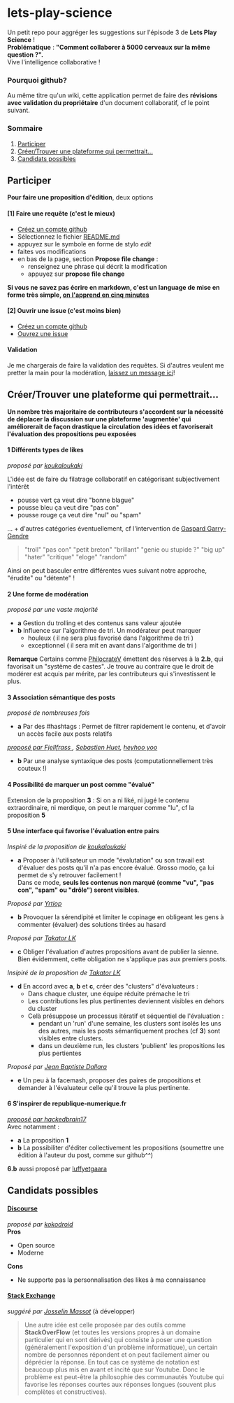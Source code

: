 # lets-play-science

Un petit repo pour aggréger les suggestions sur l'épisode 3 de **Lets Play Science** !  
**Problématique** :  **"Comment collaborer à 5000 cerveaux sur la même question ?".**  
Vive l'intelligence collaborative !  

### Pourquoi github?
Au même titre qu'un wiki, cette application permet de faire des **révisions avec validation du propriétaire** d'un document collaboratif, cf le point suivant.  

### Sommaire

1. [Participer](#participer)
2. [Créer/Trouver une plateforme qui permettrait...](#créertrouver-une-plateforme-qui-permettrait)
3. [Candidats possibles](#candidats-possibles)

## Participer
**Pour faire une proposition d'édition**, deux options
#### [1] Faire une requête (c'est le mieux)

- [Créez un compte github](https://github.com/join)
- Sélectionnez le fichier [README.md](README.md)
- appuyez sur le symbole en forme de stylo *edit*
- faites vos modifications
- en bas de la page, section **Propose file change** :
  - renseignez une phrase qui décrit la modification
  - appuyez sur **propose file change**

**Si vous ne savez pas écrire en markdown, c'est un language de mise en forme très simple, [on l'apprend en cinq minutes](http://www.remarq.io/articles/five-minutes-to-markdown-mastery/)**  

#### [2] Ouvrir une issue (c'est moins bien)
- [Créez un compte github](https://github.com/join)
- [Ouvrez une issue](https://github.com/sveinburne/lets-play-science/issues)

#### Validation
Je me chargerais de faire la validation des requêtes. Si d'autres veulent me pretter la main pour la modération, [laissez un message ici](https://github.com/sveinburne/lets-play-science/issues/1)!

## Créer/Trouver une plateforme qui permettrait...

**Un nombre très majoritaire de contributeurs s'accordent sur la nécessité de déplacer la discussion sur une plateforme 'augmentée' qui améliorerait de façon drastique la circulation des idées et favoriserait l'évaluation des propositions peu exposées**
#### **1** Différents types de likes
*proposé par  [koukaloukaki](https://www.youtube.com/user/koukaloukaki)*  

L'idée est de faire du filatrage collaboratif en catégorisant subjectivement l'intérêt

- pousse vert ça veut dire "bonne blague"
- pousse bleu ça veut dire "pas con"
- pousse rouge ça veut dire "nul" ou "spam"

... + d'autres catégories éventuellement, cf l'intervention de [Gaspard Garry-Gendre](https://www.youtube.com/channel/UCYEMyvlHvpJcYypXJZzF9zA)
> "troll" "pas con" "petit breton" "brillant" "genie ou stupide ?" "big up" "hater" "critique" "eloge" "random"

Ainsi on peut basculer entre différentes vues suivant notre approche, "érudite" ou "détente" !

#### **2** Une forme de modération
*proposé par une vaste majorité*  

- **a** Gestion du trolling et des contenus sans valeur ajoutée
- **b** Influence sur l'algorithme de tri. Un modérateur peut marquer
  - houleux ( il ne sera plus favorisé dans l'algorithme de tri )
  - exceptionnel ( il sera mit en avant dans l'algorithme de tri )

**Remarque** Certains comme [PhilocrateV](https://www.youtube.com/user/PhilocrateV) émettent des réserves à la **2.b**, qui favorisait un "système de castes". Je trouve au contraire que le droit de modérer est acquis par mérite, par les contributeurs qui s'investissent le plus.

#### **3** Association sémantique des posts
*proposé de nombreuses fois*
- **a** Par des #hashtags : Permet de filtrer rapidement le contenu, et d'avoir un accès facile aux posts relatifs

*[proposé par Fjellfrass ](https://www.youtube.com/user/Fjellfrass), [ Sebastien Huet](https://www.youtube.com/user/huetse), [heyhoo yoo](https://www.youtube.com/channel/UCfKFZIdjzeti_fbmDH4uIvg)*
- **b** Par une analyse syntaxique des posts (computationnellement très couteux !)

#### **4** Possibilité de marquer un post comme "évalué"
Extension de la proposition **3** :
Si on a ni liké, ni jugé le contenu extraordinaire, ni merdique, on peut le marquer comme "lu", cf la proposition **5**

#### **5** Une interface qui favorise l'évaluation entre pairs
*Inspiré de la proposition de [koukaloukaki](https://www.youtube.com/user/koukaloukaki)*  
- **a** Proposer à l'utilisateur un mode "évalutation" ou son travail est d'évaluer des posts qu'il n'a pas encore évalué. Grosso modo, ça lui permet de s'y retrouver facilement !  
Dans ce mode, **seuls les contenus non marqué (comme "vu", "pas con", "spam" ou "drôle") seront visibles**.  

*Proposé par [Yrtiop](https://www.youtube.com/user/Yrtiop)*
- **b** Provoquer la sérendipité et limiter le copinage en obligeant les gens à commenter (évaluer) des solutions tirées au hasard

*Proposé par [Takator LK](https://www.youtube.com/channel/UCKFNN9-FFfaN53BQc_ZF5Mw)*
- **c** Obliger l'évaluation d'autres propositions avant de publier la sienne. Bien évidemment, cette obligation ne s'applique pas aux premiers posts.

*Insipiré de la proposition de [Takator LK](https://www.youtube.com/channel/UCKFNN9-FFfaN53BQc_ZF5Mw)*
- **d** En accord avec **a**, **b** et **c**, créer des "clusters" d'évaluateurs :
  - Dans chaque cluster, une équipe réduite prémache le tri
  - Les contributions les plus pertinentes deviennent visibles en dehors du cluster
  - Celà présuppose un processus itératif et séquentiel de l'évaluation :
    - pendant un 'run' d'une semaine, les clusters sont isolés les uns des autres, mais les posts sémantiquement proches (cf **3**) sont visibles entre clusters.
    - dans un deuxième run, les clusters 'publient' les propositions les plus pertientes


*Proposé par [Jean Baptiste Dallara](https://www.youtube.com/user/a46production)*
- **e** Un peu à la facemash, proposer des paires de propositions et demander à l'évaluateur celle qu'il trouve la plus pertinente.  

#### **6** S'inspirer de republique-numerique.fr
*[proposé par hackedbrain17](https://www.youtube.com/user/hackedbrain17)*  
Avec notamment :
- **a** La proposition **1**
- **b** La possibiliter d'éditer collectivement les propositions (soumettre une édition à l'auteur du post, comme sur github^^)

**6.b** aussi proposé par [luffyetgaara](https://www.youtube.com/user/luffyetgaara)


## Candidats possibles
#### [Discourse](https://www.discourse.org/)
*proposé par [kokodroid](https://www.youtube.com/user/kokodroid)*  
**Pros**
- Open source
- Moderne

**Cons**
- Ne supporte pas la personnalisation des likes à ma connaissance

#### [Stack Exchange](http://stackexchange.com/)

*suggéré par [Josselin Massot](https://www.youtube.com/user/Dlul)*
(à développer)

> Une autre idée est celle proposée par des outils comme **StackOverFlow** (et toutes les versions propres à un domaine particulier qui en sont dérivés) qui consiste à poser une question (généralement l'exposition d'un problème informatique), un certain nombre de personnes répondent et on peut facilement aimer ou déprécier la réponse. En tout cas ce système de notation est beaucoup plus mis en avant et incité que sur Youtube. Donc le problème est peut-être la philosophie des communautés Youtube qui favorise les réponses courtes aux réponses longues (souvent plus complètes et constructives).
